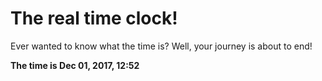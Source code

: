 # The real time clock!

Ever wanted to know what the time is? Well, your journey is about to end!

**The time is Dec 01, 2017, 12:52**